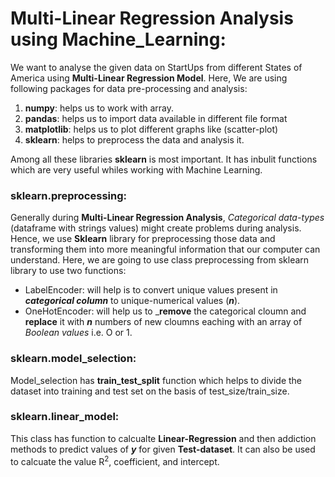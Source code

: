 # Multi-Linear Regression Analysis using Machine_Learning:
We want to analyse the given data on StartUps from different States of America using **Multi-Linear Regression Model**.
Here, We are using following packages for data pre-processing and analysis:
1. **numpy**: helps us to work with array.
2. **pandas**: helps us to import data available in different file format
3. **matplotlib**: helps us to plot different graphs like (scatter-plot)
4. **sklearn**: helps to preprocess the data and analysis it.

Among all these libraries **sklearn** is most important. It has inbulit functions which are very useful whiles working with Machine Learning.

### sklearn.preprocessing:
Generally during **Multi-Linear Regression Analysis**, *Categorical data-types* (dataframe with strings values) might create problems during analysis.
Hence, we use **Sklearn** library for preprocessing those data and transforming them into more meaningful information that our computer can understand.
Here, we are going to use class preprocessing from sklearn library to use two functions:
- LabelEncoder: will help is to convert unique values present in ***categorical column*** to unique-numerical values (***n***).
- OneHotEncoder: will help us to _**remove** the categorical cloumn and **replace** it with ***n*** numbers of new cloumns eaching with an array of *Boolean values* i.e. O or 1.

### sklearn.model_selection:
Model_selection has **train_test_split** function which helps to divide the dataset into training and test set on the basis of test_size/train_size.

### sklearn.linear_model:
This class has function to calcualte **Linear-Regression** and then addiction methods to predict values of ***y*** for given **Test-dataset**. It can also be used to
calcuate the value R<sup>2</sup>, coefficient, and intercept.
